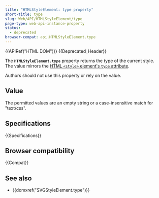 ```yaml
---
title: "HTMLStyleElement: type property"
short-title: type
slug: Web/API/HTMLStyleElement/type
page-type: web-api-instance-property
status:
  - deprecated
browser-compat: api.HTMLStyleElement.type
---
```


{{APIRef("HTML DOM")}} {{Deprecated_Header}}

The **`HTMLStyleElement.type`** property returns the type of the current style.
The value mirrors the [HTML `<style>` element's `type` attribute](/en-US/docs/Web/HTML/Reference/Element/style#type).

Authors should not use this property or rely on the value.

## Value

The permitted values are an empty string or a case-insensitive match for "text/css".

## Specifications

{{Specifications}}

## Browser compatibility

{{Compat}}

## See also

- {{domxref("SVGStyleElement.type")}}
